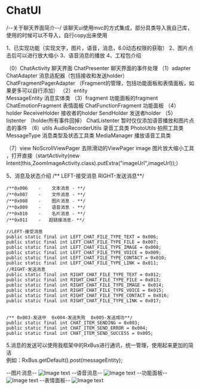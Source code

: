 # ChatUI
/--关于聊天界面简介--/
该聊天ui使用mvc的方式集成，部分具类导入我自己库，使用的时候可以不导入，自行copy出来使用


1、已实现功能（实现文字，图片，语音，消息，6.0动态权限的获取）
2、图片点击后可以进行放大缩小
3、语音消息的播放
4、工程包介绍

  （0）ChatActivity 聊天界面  ChatPresenter 聊天界面的事件处理
  （1）adapter
      ChatAdapter 消息适配器（包括接收和发送holder）
      ChatFragmentPagerAdapter （Fragment的管理，包括功能面板和表情面板，如果更多可以自行添加）
  （2）entity    
      MessageEntity 消息实体类
  （3）fragment 功能面板的fragment
      ChatEmotionFragment 表情面板
      ChatFunctionFragment 功能面板
  （4）holder
      ReceiveHolder  接收者的holder
      SendHolder 发送者holder
  （5）listenter （holder所有事件回掉）
      ChatListenter 暂时仅仅添加语音播放和图片点击的事件
  （6）utils
      AudioRecorderUtils 录音工具类
      PhotoUtils 拍照工具类
      MessageType 消息类型及状态工具类
      MediaManager 播放语音工具类
      
  
  （7）view
      NoScrollViewPager 去除滑动的ViewPager
      image 图片放大缩小工具 ，打开直接（startActivity(new Intent(this,ZoomImageActivity.class).putExtra("imageUrl",imageUrl));）
      
5、消息及状态介绍
    /** LEFT-接受消息  RIGHT-发送消息**/

    /**0x006    -    文本消息 - **/
    /**0x007    -    文件消息 - **/
    /**0x008    -    图片消息 - **/
    /**0x009    -    语音消息 - **/
    /**0x010    -    名片消息 - **/
    /**0x011    -   超链接消息- **/

    //LEFT-接受消息
    public static final int LEFT_CHAT_FILE_TYPE_TEXT = 0x006;
    public static final int LEFT_CHAT_FILE_TYPE_FILE = 0x007;
    public static final int LEFT_CHAT_FILE_TYPE_IMAGE = 0x008;
    public static final int LEFT_CHAT_FILE_TYPE_VOICE = 0x009;
    public static final int LEFT_CHAT_FILE_TYPE_CONTACT = 0x010;
    public static final int LEFT_CHAT_FILE_TYPE_LINK = 0x011;
    //RIGHT-发送消息
    public static final int RIGHT_CHAT_FILE_TYPE_TEXT = 0x012;
    public static final int RIGHT_CHAT_FILE_TYPE_FILE = 0x013;
    public static final int RIGHT_CHAT_FILE_TYPE_IMAGE = 0x014;
    public static final int RIGHT_CHAT_FILE_TYPE_VOICE = 0x015;
    public static final int RIGHT_CHAT_FILE_TYPE_CONTACT = 0x016;
    public static final int RIGHT_CHAT_FILE_TYPE_LINK = 0x017;


    /** 0x003-发送中  0x004-发送失败  0x005-发送成功**/
    public static final int CHAT_ITEM_SENDING = 0x003;
    public static final int CHAT_ITEM_SEND_ERROR = 0x004;
    public static final int CHAT_ITEM_SEND_SUCCESS = 0x005;
    
  5.消息的发送可以使用我框架中的RxBus进行通讯，统一管理，使用起来更加的简洁  
    例如：RxBus.getDefault().post(messageEntity);
  
  
--图片消息--
![Image text](https://github.com/JoinKing/ChatUI/blob/master/png/Screenshot_20190123-152630.jpg)
--语音消息--
![Image text](https://github.com/JoinKing/ChatUI/blob/master/png/Screenshot_20190123-152704.jpg)
--功能面板--
![Image text](https://github.com/JoinKing/ChatUI/blob/master/png/Screenshot_20190123-152714.jpg)
--表情面板--
![Image text](https://github.com/JoinKing/ChatUI/blob/master/png/Screenshot_20190123-152710.jpg)
